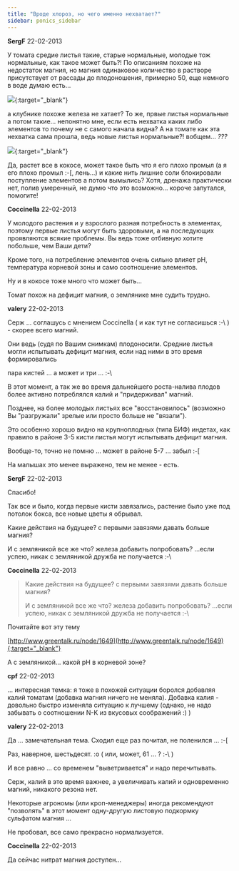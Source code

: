 ```yaml
---
title: "Вроде хлороз, но чего именно нехватает?"
sidebar: ponics_sidebar
---
```


**SergF** 22-02-2013

У томата средие листья такие, старые нормальные, молодые тож нормальные, как такое может быть?! По описаниям похоже на недостаток магния, но магния одинаковое количество в растворе присутствует от рассады до плодоношения, примерно 50, еще немного в воде думаю есть...

[![](/imagehost/thumbs/xkck.jpg)](https://t.me/ponics_ru_files/9794){:target="_blank"}

а клубнике похоже железа не хатает? То же, првые листья нормальные а потом такие... непонятно мне, если есть нехватка каких либо элементов то почему не с самого начала видна? А на томате как эта нехватка сама прошла, ведь новые листья нормальные?! вобщем... *???*

[![](/imagehost/thumbs/zapa.jpg)](https://t.me/ponics_ru_files/9795){:target="_blank"}

Да, растет все в кокосе, может такое быть что я его плохо промыл (а я его плохо промыл :-[, лень...) и какие нить лишние соли блокировали поступление элементов а потом вымылись? Хотя, дренажа практически нет, полив умеренный, не думю что это возможно... короче запутался, помогите!


**Coccinella** 22-02-2013

У молодого растения и у взрослого разная потребность в элементах, поэтому первые листья могут быть здоровыми, а на последующих проявляются всякие проблемы. Вы ведь тоже отбивную хотите побольше, чем Ваши дети?

Кроме того, на потребление элементов очень сильно влияет рН, температура корневой зоны и само соотношение элементов.

Ну и в кокосе тоже много что может быть...

Томат похож на дефицит магния, о землянике мне судить трудно.


**valery** 22-02-2013

Серж ... соглашусь с мнением Coccinella ( и как тут не согласишься :-\ ) - скорее всего магний.

Они ведь (судя по Вашим снимкам) плодоносили. Средние листья могли испытывать дефицит магния, если над ними в это время формировались

пара кистей ... а может и три ... :-\

В этот момент, а так же во время дальнейшего роста-налива плодов более активно потреблялся калий и "придерживал" магний.

Позднее, на более молодых листьях все "восстановилось" (возможно Вы "разгружали" зрелые или просто больше не "вязали").

Это особенно хорошо видно на крупноплодных (типа БИФ) индетах, как правило в районе 3-5 кисти листья могут испытывать дефицит магния.

Вообще-то, точно не помню ... может в районе 5-7 ... забыл :-[

На малышах это менее выражено, тем не менее - есть.


**SergF** 22-02-2013

Спасибо!

Так все и было, когда первые кисти завязались, растение было уже под потолок бокса, все новые цветы я обрывал.

Какие действия на будущее? с первыми завязями давать больше магния?

И с земляникой все же что? железа добавить попробовать? ...если успею, никак с земляникой дружба не получается :-\


**Coccinella** 22-02-2013

> Какие действия на будущее? с первыми завязями давать больше магния?
> 
> И с земляникой все же что? железа добавить попробовать? ...если успею, никак с земляникой дружба не получается :-\

Почитайте вот эту тему

[http://www.greentalk.ru/node/1649](http://www.greentalk.ru/node/1649){:target="_blank"}

А с земляникой... какой рН в корневой зоне?


**cpf** 22-02-2013

... интересная темка: я тоже в похожей ситуации боролся добавляя калий томатам (добавка магния ничего не меняла). Добавка калия - довольно быстро изменяла ситуацию к лучшему (однако, не надо забывать о соотношении N-K из вкусовых соображений :) )


**valery** 22-02-2013

Да ... замечательная тема. Сходил еще раз почитал, не поленился ... :-[

Раз, наверное, шестьдесят. :o ( или, может, 61 ... ? :-\ )

И все равно ... со временем "выветривается" и надо перечитывать.

Серж, калий в это время важнее, а увеличивать калий и одновременно магний, никакого резона нет.

Некоторые агрономы (или кроп-менеджеры) иногда рекомендуют "позволять" в этот момент одну-другую листовую подкормку сульфатом магния ...

Не пробовал, все само прекрасно нормализуется.


**Coccinella** 22-02-2013

Да сейчас нитрат магния доступен...



